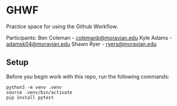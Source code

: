 
# GHWF

Practice space for using the Github Workflow.

Participants:
Ben Coleman - colemanb@moravian.edu
Kyle Adams - adamsk04@moravian.edu
Shawn Ryer - ryers@moravian.edu

## Setup

Before you begin work with this repo, run the following commands:

```
python3 -m venv .venv
source .venv/bin/activate
pip install pytest
```
